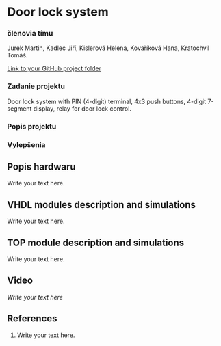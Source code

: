 # Door lock system

### členovia tímu

Jurek Martin, Kadlec Jiří, Kislerová Helena, Kovaříková Hana, Kratochvil Tomáš.

[Link to your GitHub project folder](https://github.com/Krakenuz/Digital-electronics-1-Project)

### Zadanie projektu
Door lock system with PIN (4-digit) terminal, 4x3 push buttons, 4-digit 7-segment display, relay for door lock control.

### Popis projektu


### Vylepšenia


## Popis hardwaru
Write your text here.


## VHDL modules description and simulations
Write your text here.


## TOP module description and simulations
Write your text here.


## Video

*Write your text here*


## References

   1. Write your text here.
